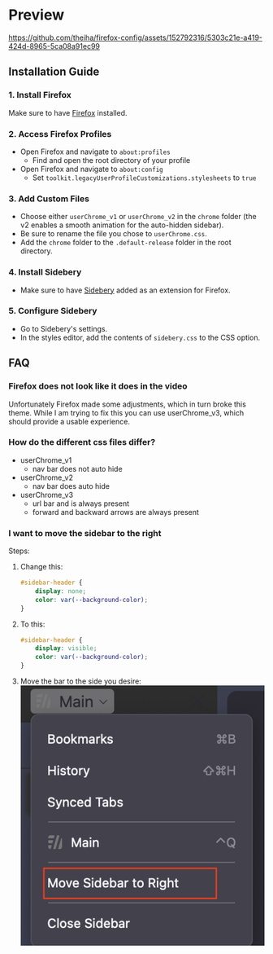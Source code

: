 # Preview
https://github.com/theiha/firefox-config/assets/152792316/5303c21e-a419-424d-8965-5ca08a91ec99

## Installation Guide

### 1. Install Firefox
Make sure to have [Firefox](https://www.mozilla.org/firefox/new/) installed.

### 2. Access Firefox Profiles
- Open Firefox and navigate to `about:profiles`
    - Find and open the root directory of your profile
- Open Firefox and navigate to `about:config`
    - Set `toolkit.legacyUserProfileCustomizations.stylesheets` to `true`

### 3. Add Custom Files
- Choose either `userChrome_v1` or `userChrome_v2` in the `chrome` folder (the v2 enables a smooth animation for the auto-hidden sidebar).
- Be sure to rename the file you chose to `userChrome.css`.
- Add the `chrome` folder to the `.default-release` folder in the root directory.

### 4. Install Sidebery
- Make sure to have [Sidebery](https://addons.mozilla.org/firefox/addon/sidebery/) added as an extension for Firefox.

### 5. Configure Sidebery
- Go to Sidebery's settings.
- In the styles editor, add the contents of `sidebery.css` to the CSS option.

## FAQ

### Firefox does not look like it does in the video

Unfortunately Firefox made some adjustments, which in turn broke this theme. While I am trying to fix this you can use userChrome_v3, which should provide a usable experience.

### How do the different css files differ?

- userChrome_v1
    - nav bar does not auto hide
- userChrome_v2
    - nav bar does auto hide
- userChrome_v3
    - url bar and is always present
    - forward and backward arrows are always present

### I want to move the sidebar to the right
Steps: 
1. Change this:
    ```css
    #sidebar-header {
        display: none;
        color: var(--background-color);
    }
    ```
2. To this:
    ```css
    #sidebar-header {
        display: visible;
        color: var(--background-color);
    }
    ```
3. Move the bar to the side you desire:
   <div style="text-align: center;">
       <img src="res/move_sidebery.png" alt="Move Sidebery Sidebar">
   </div>
